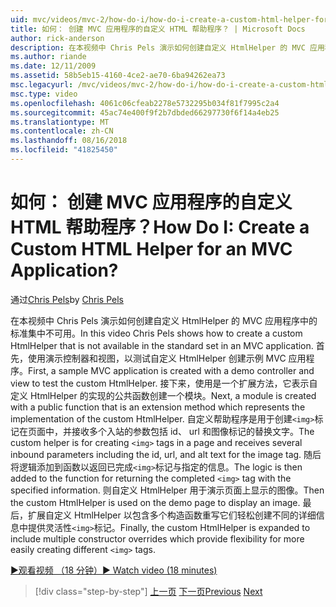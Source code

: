 ```yaml
---
uid: mvc/videos/mvc-2/how-do-i/how-do-i-create-a-custom-html-helper-for-an-mvc-application
title: 如何： 创建 MVC 应用程序的自定义 HTML 帮助程序？ | Microsoft Docs
author: rick-anderson
description: 在本视频中 Chris Pels 演示如何创建自定义 HtmlHelper 的 MVC 应用程序中的标准集中不可用。 首先，示例 MVC 应用程序...
ms.author: riande
ms.date: 12/11/2009
ms.assetid: 58b5eb15-4160-4ce2-ae70-6ba94262ea73
msc.legacyurl: /mvc/videos/mvc-2/how-do-i/how-do-i-create-a-custom-html-helper-for-an-mvc-application
msc.type: video
ms.openlocfilehash: 4061c06cfeab2278e5732295b034f81f7995c2a4
ms.sourcegitcommit: 45ac74e400f9f2b7dbded66297730f6f14a4eb25
ms.translationtype: MT
ms.contentlocale: zh-CN
ms.lasthandoff: 08/16/2018
ms.locfileid: "41825450"
---
```

<a name="how-do-i-create-a-custom-html-helper-for-an-mvc-application"></a><span data-ttu-id="e521a-105">如何： 创建 MVC 应用程序的自定义 HTML 帮助程序？</span><span class="sxs-lookup"><span data-stu-id="e521a-105">How Do I: Create a Custom HTML Helper for an MVC Application?</span></span>
====================
<span data-ttu-id="e521a-106">通过[Chris Pels](https://twitter.com/chrispels)</span><span class="sxs-lookup"><span data-stu-id="e521a-106">by [Chris Pels](https://twitter.com/chrispels)</span></span>

<span data-ttu-id="e521a-107">在本视频中 Chris Pels 演示如何创建自定义 HtmlHelper 的 MVC 应用程序中的标准集中不可用。</span><span class="sxs-lookup"><span data-stu-id="e521a-107">In this video Chris Pels shows how to create a custom HtmlHelper that is not available in the standard set in an MVC application.</span></span> <span data-ttu-id="e521a-108">首先，使用演示控制器和视图，以测试自定义 HtmlHelper 创建示例 MVC 应用程序。</span><span class="sxs-lookup"><span data-stu-id="e521a-108">First, a sample MVC application is created with a demo controller and view to test the custom HtmlHelper.</span></span> <span data-ttu-id="e521a-109">接下来，使用是一个扩展方法，它表示自定义 HtmlHelper 的实现的公共函数创建一个模块。</span><span class="sxs-lookup"><span data-stu-id="e521a-109">Next, a module is created with a public function that is an extension method which represents the implementation of the custom HtmlHelper.</span></span> <span data-ttu-id="e521a-110">自定义帮助程序是用于创建`<img>`标记在页面中，并接收多个入站的参数包括 id、 url 和图像标记的替换文字。</span><span class="sxs-lookup"><span data-stu-id="e521a-110">The custom helper is for creating `<img>` tags in a page and receives several inbound parameters including the id, url, and alt text for the image tag.</span></span> <span data-ttu-id="e521a-111">随后将逻辑添加到函数以返回已完成`<img>`标记与指定的信息。</span><span class="sxs-lookup"><span data-stu-id="e521a-111">The logic is then added to the function for returning the completed `<img>` tag with the specified information.</span></span> <span data-ttu-id="e521a-112">则自定义 HtmlHelper 用于演示页面上显示的图像。</span><span class="sxs-lookup"><span data-stu-id="e521a-112">Then the custom HtmlHelper is used on the demo page to display an image.</span></span> <span data-ttu-id="e521a-113">最后，扩展自定义 HtmlHelper 以包含多个构造函数重写它们轻松创建不同的详细信息中提供灵活性`<img>`标记。</span><span class="sxs-lookup"><span data-stu-id="e521a-113">Finally, the custom HtmlHelper is expanded to include multiple constructor overrides which provide flexibility for more easily creating different `<img>` tags.</span></span>

[<span data-ttu-id="e521a-114">&#9654;观看视频 （18 分钟）</span><span class="sxs-lookup"><span data-stu-id="e521a-114">&#9654; Watch video (18 minutes)</span></span>](https://channel9.msdn.com/Blogs/ASP-NET-Site-Videos/how-do-i-create-a-custom-html-helper-for-an-mvc-application)

> [!div class="step-by-step"]
> <span data-ttu-id="e521a-115">[上一页](how-do-i-implement-view-models-to-manage-data-for-aspnet-mvc-views.md)
> [下一页](how-do-i-work-with-model-binders-in-an-mvc-application.md)</span><span class="sxs-lookup"><span data-stu-id="e521a-115">[Previous](how-do-i-implement-view-models-to-manage-data-for-aspnet-mvc-views.md)
[Next](how-do-i-work-with-model-binders-in-an-mvc-application.md)</span></span>

